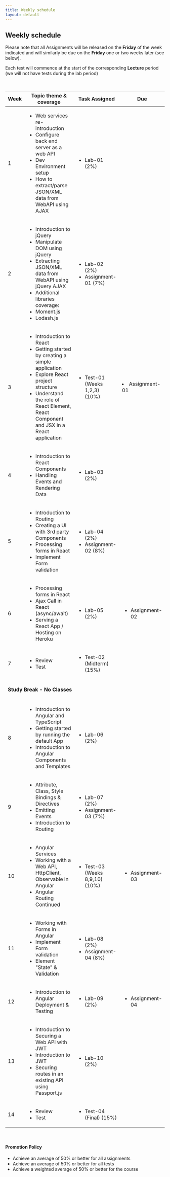 ```yaml
---
title: Weekly schedule
layout: default
---
```


## Weekly schedule

Please note that all Assignments will be released on the **Friday** of the week indicated and will similarly be due on the **Friday** one or two weeks later (see below).

Each test will commence at the start of the corresponding **Lecture** period (we will not have tests during the lab period)

<br>

<div class="wide-table">
<table>
<thead>
<tr>
<th>Week</th>
<th>Topic theme &amp; coverage</th>
<th>Task Assigned</th>
<th>Due</th>
</tr>
</thead>
<tbody>
<tr>
<td>1</td>
<td>
<ul>
<li>Web services re-introduction</li>
<li>Configure back end server as a web API</li>
<li>Dev Environment setup</li>
<li>How to extract/parse JSON/XML data from WebAPI using AJAX</li>
</ul>
</td>
<td>
<ul>
<li>Lab-01<br />(2%)</li>
</ul>
</td>
<td></td>
</tr>

<tr>
<td>2</td>
<td>
<ul>
<li>Introduction to jQuery</li>
<li>Manipulate DOM using jQuery</li>
<li>Extracting JSON/XML data from WebAPI using jQuery AJAX</li>
<li>Additional libraries coverage:</li>
<li>Moment.js</li>
<li>Lodash.js</li>
</ul>
</td>
<td>
<ul>
<li>Lab-02 (2%)</li>
<li>Assignment-01 (7%)</li></ul>
</td>
<td>
</td>
</tr>

<tr>
<td>3</td>
<td>
<ul>
<li>Introduction to React</li>
<li>Getting started by creating a simple application</li>
<li>Explore React project structure</li>
<li>Understand the role of React Element, React Component and JSX in a React application</li>
</ul>
</td>
<td>
<ul>
<li>Test-01 <br />(Weeks 1,2,3)<br />(10%)</li>

</ul>
</td>
<td><li>Assignment-01</li>
</td>
</tr>

<tr>
<td>4</td>
<td>
<ul>
<li>Introduction to React Components</li>
<li>Handling Events and Rendering Data</li>
</ul>
</td>
<td>
<ul>
<li>Lab-03<br />(2%)</li>
</ul>
</td>
<td>
</td>
</tr>

<tr>
<td>5</td>
<td>
<ul>
<li>Introduction to Routing</li>
<li>Creating a UI with 3rd party Components</li>
<li>Processing forms in React</li>
<li>Implement Form validation</li>
</ul>
</td>
<td>
<ul>
<li>Lab-04 (2%)</li>
<li>Assignment-02 (8%)</li>
</ul>
</td>
<td></td>
</tr>

<tr>
<td>6</td>
<td>
<ul>
<li>Processing forms in React</li>
<li>Ajax Call in React (async/await)</li>
<li>Serving a React App / Hosting on Heroku</li>
</ul>
</td>
<td>
<ul>
<li>Lab-05<br />(2%)</li>
</ul>
</td>
<td>
<ul>
<li>Assignment-02</li>
</ul>
</td>
</tr>



<tr>
<td>7</td>
<td>
<ul>
<li>Review</li>
<li>Test</li>
</ul>
</td>
<td>
<ul>
<li>Test-02 (Midterm)<br />(15%)</li>

</ul>
</td>
<td></td>
</tr>

<tr>
<td colspan="4">
<br />
<strong>Study Break - No Classes</strong>
<br />
<br />
</td>
</tr>

<tr>
<td>8</td>
<td>
<ul>
<li>Introduction to Angular and TypeScript</li>
<li>Getting started by running the default App</li>
<li>Introduction to Angular Components and Templates</li>
</ul>
</td>
<td>
<ul>
<li>Lab-06 (2%)</li>
</ul>
</td>
<td></td>
</tr>
<tr>
<td>9</td>
<td>
<ul>
<li>Attribute, Class, Style Bindings &amp; Directives</li>
<li>Emitting Events</li>
<li>Introduction to Routing</li>
</ul>
</td>
<td>
<ul>
<li>Lab-07 (2%)</li>
<li>Assignment-03 (7%)</li>
</ul>
</td>
<td></td>
</tr>
<tr>
<td>10</td>
<td>
<ul>
<li>Angular Services</li>
<li>Working with a Web API, HttpClient, Observable in Angular</li>
<li>Angular Routing Continued</li>
</ul>
</td>
<td>
<ul>
<li>Test-03 (Weeks 8,9,10) (10%)</li>
</ul>
</td>
<td>
<ul>
<li>Assignment-03</li>
</ul>
</td>
</tr>
<tr>
<td>11</td>
<td>
<ul>
<li>Working with Forms in Angular</li>
<li>Implement Form validation</li>
<li>Element "State" &amp; Validation</li>
</ul>
</td>
<td>
<ul>
<li>Lab-08 (2%)</li>
<li>Assignment-04 (8%)</li>
</ul>
</td>
<td></td>
</tr>
<tr>
<td>12</td>
<td>
<ul>
<li>Introduction to Angular Deployment &amp; Testing</li>
</ul>
</td>
<td>
<ul>
<li>Lab-09 (2%)</li>
</ul>
</td>
<td>
<ul>
<li>Assignment-04</li>
</ul>
</td>
</tr>
<tr>
<td>13</td>
<td>
<ul>
<li>Introduction to Securing a Web API with JWT</li>
<li>Introduction to JWT</li>
<li>Securing routes in an existing API using Passport.js</li>
</ul>
</td>
<td>
<ul>
<li>Lab-10 (2%)</li>
</ul>
</td>
<td></td>
</tr>
<tr>
<td>14</td>
<td>
<ul>
<li>Review</li>
<li>Test</li>
</ul>
</td>
<td><ul><li>Test-04 (Final) (15%)</li></ul></td>
<td></td>
</tr>
</tbody>
</table>
</div>
<br />

#### Promotion Policy

* Achieve an average of 50% or better for all assignments
* Achieve an average of 50% or better for all tests
* Achieve a weighted average of 50% or better for the course